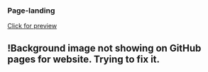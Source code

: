
### Page-landing
[Click for preview](https://htmlpreview.github.io/?https://github.com/MBendikaite/page-landing/blob/master/index.html)

## !Background image not showing on GitHub pages for website. Trying to fix it.
